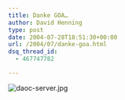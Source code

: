 ```yaml
---
title: Danke GOA…
author: David Henning
type: post
date: 2004-07-28T18:51:30+00:00
url: /2004/07/danke-goa.html
dsq_thread_id:
  - 467747782

---
```

 <img src="https://www.madcatswelt.org/images/daoc-server.jpg" style="border: none;" alt="daoc-server.jpg" />